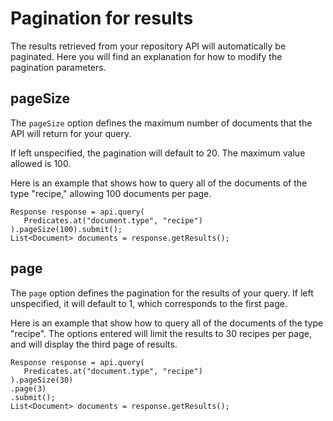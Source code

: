 # Pagination for results

The results retrieved from your repository API will automatically be paginated. Here you will find an explanation for how to modify the pagination parameters.

## pageSize

The `pageSize` option defines the maximum number of documents that the API will return for your query.

If left unspecified, the pagination will default to 20. The maximum value allowed is 100.

Here is an example that shows how to query all of the documents of the type "recipe," allowing 100 documents per page.

```
Response response = api.query(
   Predicates.at("document.type", "recipe")
).pageSize(100).submit();
List<Document> documents = response.getResults();
```

## page

The `page` option defines the pagination for the results of your query. If left unspecified, it will default to 1, which corresponds to the first page.

Here is an example that show how to query all of the documents of the type "recipe". The options entered will limit the results to 30 recipes per page, and will display the third page of results.

```
Response response = api.query(
   Predicates.at("document.type", "recipe")
).pageSize(30)
.page(3)
.submit();
List<Document> documents = response.getResults();
```
